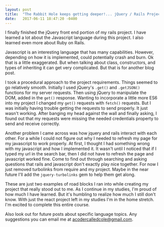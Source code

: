 ```yaml
---
layout: post
title:  "The Rabbit Hole keeps getting deeper!... jQuery / Rails Project"
date:   2017-06-11 18:47:20 -0400
---
```



I finally finished the jQuery front end portion of my rails project. I have learned a lot about the Javascript language during this project. I also learned even more about Ruby on Rails.  

Javascript is an interesting language that has many capabilities. However, depending on how it is implemented, could potentially crash and burn. Ok that is a little exaggerated. But when talking about class, constructors, and types of inheriting it can get very complicated. But that is for another blog post.  

I took a procedural approach to the project requirements. Things seemed to go relatively smooth. Initially I used jQuery's `.get()` and `.getJSON()` functions for my server requests. Then using jQuery to manipulate the DOM, added in the `get()` response. Wanting to incorporate a little more ES6 into my project I changed my `get()` requests with `fetch()` requests. But I was initially having trouble getting the requests to send properly. It just wasn't working. After banging my head against the wall and finally asking, I found out that my requests were missing the needed credentials property to send and receive correctly.  

Another problem I came across was how jquery and rails interact with each other. For a while I could not figure out why I needed to refresh my page for my javascript to work properly. At first, I thought I had something wrong with my javascript and how I implemented it. It wasn't until I noticed that if I typed my url in the search bar, then I did not have to refresh the page and javascript worked fine. Come to find out through searching and asking questions that rails and javascript don't exactly play nice together. For now I just removed turbolinks from require and my project. Maybe in the near future I'll add the `jquery-turbolinks` gem to help them get along. 

These are just two examples of road blocks I ran into while creating my project that really stood out to me. As I continue in my studies, I'm proud of how much I have learned. But it's humbling to realize how much I still don't know. With just the react project left in my studies I'm in the home stretch. I'm excited to complete this entire course.  

Also look out for future posts about specific language topics. Any suggestions you can email me at acodercalledcole@gmail.com.

